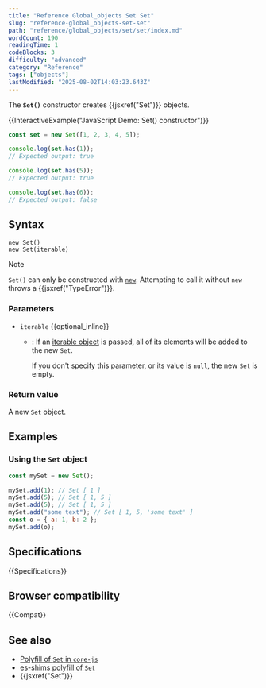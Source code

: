 ```yaml
---
title: "Reference Global_objects Set Set"
slug: "reference-global_objects-set-set"
path: "reference/global_objects/set/set/index.md"
wordCount: 190
readingTime: 1
codeBlocks: 3
difficulty: "advanced"
category: "Reference"
tags: ["objects"]
lastModified: "2025-08-02T14:03:23.643Z"
---
```



The **`Set()`** constructor creates {{jsxref("Set")}} objects.

{{InteractiveExample("JavaScript Demo: Set() constructor")}}

```js interactive-example
const set = new Set([1, 2, 3, 4, 5]);

console.log(set.has(1));
// Expected output: true

console.log(set.has(5));
// Expected output: true

console.log(set.has(6));
// Expected output: false
```

## Syntax

```js-nolint
new Set()
new Set(iterable)
```

> [!NOTE]
> `Set()` can only be constructed with [`new`](/en-US/docs/Web/JavaScript/Reference/Operators/new). Attempting to call it without `new` throws a {{jsxref("TypeError")}}.

### Parameters

- `iterable` {{optional_inline}}
  - : If an [iterable object](/en-US/docs/Web/JavaScript/Reference/Statements/for...of) is passed, all of its elements will be added to the new
    `Set`.

    If you don't specify this parameter, or its value is `null`, the new
    `Set` is empty.

### Return value

A new `Set` object.

## Examples

### Using the `Set` object

```js
const mySet = new Set();

mySet.add(1); // Set [ 1 ]
mySet.add(5); // Set [ 1, 5 ]
mySet.add(5); // Set [ 1, 5 ]
mySet.add("some text"); // Set [ 1, 5, 'some text' ]
const o = { a: 1, b: 2 };
mySet.add(o);
```

## Specifications

{{Specifications}}

## Browser compatibility

{{Compat}}

## See also

- [Polyfill of `Set` in `core-js`](https://github.com/zloirock/core-js#set)
- [es-shims polyfill of `Set`](https://www.npmjs.com/package/es-set)
- {{jsxref("Set")}}
